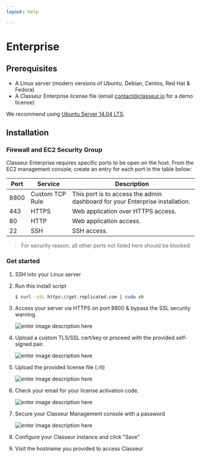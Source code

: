 ```yaml
---
layout: help

---
```


# Enterprise


## Prerequisites

- A Linux server (modern versions of Ubuntu, Debian, Centos, Red Hat & Fedora)
- A Classeur Enterprise license file (email contact@classeur.io for a demo license)

We recommend using [Ubuntu Server 14.04 LTS](https://aws.amazon.com/marketplace/pp/B00JV9JBDS).


## Installation

### Firewall and EC2 Security Group

Classeur Enterprise requires specific ports to be open on the host. From the EC2 management console, create an entry for each port in the table below:

Port | Service | Description
---- | ------- | ---
8800 | Custom TCP Rule | This port is to access the admin dashboard for your Enterprise installation.
443 | HTTPS | Web application over HTTPS access.
80 | HTTP | Web application access.
22 | SSH | SSH access.

> For security reason, all other ports not listed here should be blocked.

### Get started

1. SSH into your Linux server
2. Run this install script

	```bash
	$ curl -sSL https://get.replicated.com | sudo sh
	```

3. Access your server via HTTPS on port 8800 & bypass the SSL security warning.

	![enter image description here](https://i.imgur.com/JFrIBD9.png)

4. Upload a custom TLS/SSL cert/key or proceed with the provided self-signed pair.

	![enter image description here](https://i.imgur.com/26QKbd2.png)

5. Upload the provided license file (.rli)

	![enter image description here](https://i.imgur.com/Oso3cdj.png)

6. Check your email for your license activation code.

	![enter image description here](https://i.imgur.com/3BN9wpb.png)

7. Secure your Classeur Management console with a password

	![enter image description here](https://i.imgur.com/G5BkAmB.png)

8. Configure your Classeur instance and click "Save"
9. Visit the hostname you provided to access Classeur


